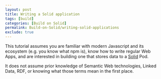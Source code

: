 ```yaml
---
layout: post
title: Writing a Solid application
tags: [build]
categories: [Build on Solid]
permalink: Build-on-Solid/writing-solid-applications
exclude: true
---
```


This tutorial assumes you are familiar with modern Javascript and its ecosystem (e.g. you know what
npm is), know how to write regular Web Apps, and are interested in building one that stores data to
a [Solid](https://solidproject.org/) Pod.

It does not assume prior knowledge of
Semantic Web technologies, Linked Data, RDF, or knowing what those terms mean in the first place.
